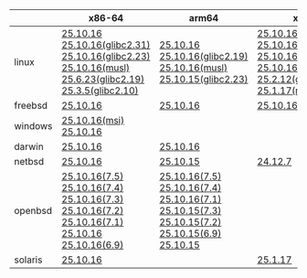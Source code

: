 ||x86-64|arm64|x86|armv7|ppc64le|armel|
| --- | --- | --- | --- | --- | --- | --- |
|linux|[25.10.16](https://github.com/roswell/sbcl_head/releases/download/25.10.16/sbcl-25.10.16-x86-64-linux-binary.tar.bz2)<br />[25.10.16(glibc2.31)](https://github.com/roswell/sbcl_head/releases/download/25.10.16/sbcl-25.10.16-x86-64-linux-glibc2.31-binary.tar.bz2)<br />[25.10.16(glibc2.23)](https://github.com/roswell/sbcl_head/releases/download/25.10.16/sbcl-25.10.16-x86-64-linux-glibc2.23-binary.tar.bz2)<br />[25.10.16(musl)](https://github.com/roswell/sbcl_head/releases/download/25.10.16/sbcl-25.10.16-x86-64-linux-musl-binary.tar.bz2)<br />[25.6.23(glibc2.19)](https://github.com/roswell/sbcl_head/releases/download/25.6.23/sbcl-25.6.23-x86-64-linux-glibc2.19-binary.tar.bz2)<br />[25.3.5(glibc2.10)](https://github.com/roswell/sbcl_head/releases/download/25.3.5/sbcl-25.3.5-x86-64-linux-glibc2.10-binary.tar.bz2)<br />|[25.10.16](https://github.com/roswell/sbcl_head/releases/download/25.10.16/sbcl-25.10.16-arm64-linux-binary.tar.bz2)<br />[25.10.16(glibc2.19)](https://github.com/roswell/sbcl_head/releases/download/25.10.16/sbcl-25.10.16-arm64-linux-glibc2.19-binary.tar.bz2)<br />[25.10.16(musl)](https://github.com/roswell/sbcl_head/releases/download/25.10.16/sbcl-25.10.16-arm64-linux-musl-binary.tar.bz2)<br />[25.10.15(glibc2.23)](https://github.com/roswell/sbcl_head/releases/download/25.10.15/sbcl-25.10.15-arm64-linux-glibc2.23-binary.tar.bz2)<br />|[25.10.16](https://github.com/roswell/sbcl_head/releases/download/25.10.16/sbcl-25.10.16-x86-linux-binary.tar.bz2)<br />[25.10.16(glibc2.31)](https://github.com/roswell/sbcl_head/releases/download/25.10.16/sbcl-25.10.16-x86-linux-glibc2.31-binary.tar.bz2)<br />[25.10.16(glibc2.23)](https://github.com/roswell/sbcl_head/releases/download/25.10.16/sbcl-25.10.16-x86-linux-glibc2.23-binary.tar.bz2)<br />[25.10.16(glibc2.19)](https://github.com/roswell/sbcl_head/releases/download/25.10.16/sbcl-25.10.16-x86-linux-glibc2.19-binary.tar.bz2)<br />[25.2.12(glibc2.10)](https://github.com/roswell/sbcl_head/releases/download/25.2.12/sbcl-25.2.12-x86-linux-glibc2.10-binary.tar.bz2)<br />[25.1.17(musl)](https://github.com/roswell/sbcl_head/releases/download/25.1.17/sbcl-25.1.17-x86-linux-musl-binary.tar.bz2)<br />|[25.10.15](https://github.com/roswell/sbcl_head/releases/download/25.10.15/sbcl-25.10.15-armv7-linux-binary.tar.bz2)<br />|[25.9.11](https://github.com/roswell/sbcl_head/releases/download/25.9.11/sbcl-25.9.11-ppc64le-linux-binary.tar.bz2)<br />[25.9.11(glibc2.23)](https://github.com/roswell/sbcl_head/releases/download/25.9.11/sbcl-25.9.11-ppc64le-linux-glibc2.23-binary.tar.bz2)<br />[25.9.11(glibc2.19)](https://github.com/roswell/sbcl_head/releases/download/25.9.11/sbcl-25.9.11-ppc64le-linux-glibc2.19-binary.tar.bz2)<br />|[25.1.17](https://github.com/roswell/sbcl_head/releases/download/25.1.17/sbcl-25.1.17-armel-linux-binary.tar.bz2)<br />|
|freebsd|[25.10.16](https://github.com/roswell/sbcl_head/releases/download/25.10.16/sbcl-25.10.16-x86-64-freebsd-binary.tar.bz2)<br />|[25.10.16](https://github.com/roswell/sbcl_head/releases/download/25.10.16/sbcl-25.10.16-arm64-freebsd-binary.tar.bz2)<br />|[25.10.16](https://github.com/roswell/sbcl_head/releases/download/25.10.16/sbcl-25.10.16-x86-freebsd-binary.tar.bz2)<br />||||
|windows|[25.10.16(msi)](https://github.com/roswell/sbcl_head/releases/download/25.10.16/sbcl-25.10.16-x86-64-windows-binary.msi)<br />[25.10.16](https://github.com/roswell/sbcl_head/releases/download/25.10.16/sbcl-25.10.16-x86-64-windows-binary.tar.bz2)<br />||||||
|darwin|[25.10.16](https://github.com/roswell/sbcl_head/releases/download/25.10.16/sbcl-25.10.16-x86-64-darwin-binary.tar.bz2)<br />|[25.10.16](https://github.com/roswell/sbcl_head/releases/download/25.10.16/sbcl-25.10.16-arm64-darwin-binary.tar.bz2)<br />|||||
|netbsd|[25.10.16](https://github.com/roswell/sbcl_head/releases/download/25.10.16/sbcl-25.10.16-x86-64-netbsd-binary.tar.bz2)<br />|[25.10.15](https://github.com/roswell/sbcl_head/releases/download/25.10.15/sbcl-25.10.15-arm64-netbsd-binary.tar.bz2)<br />|[24.12.7](https://github.com/roswell/sbcl_head/releases/download/24.12.7/sbcl-24.12.7-x86-netbsd-binary.tar.bz2)<br />||||
|openbsd|[25.10.16(7.5)](https://github.com/roswell/sbcl_head/releases/download/25.10.16/sbcl-25.10.16-x86-64-openbsd-7.5-binary.tar.bz2)<br />[25.10.16(7.4)](https://github.com/roswell/sbcl_head/releases/download/25.10.16/sbcl-25.10.16-x86-64-openbsd-7.4-binary.tar.bz2)<br />[25.10.16(7.3)](https://github.com/roswell/sbcl_head/releases/download/25.10.16/sbcl-25.10.16-x86-64-openbsd-7.3-binary.tar.bz2)<br />[25.10.16(7.2)](https://github.com/roswell/sbcl_head/releases/download/25.10.16/sbcl-25.10.16-x86-64-openbsd-7.2-binary.tar.bz2)<br />[25.10.16(7.1)](https://github.com/roswell/sbcl_head/releases/download/25.10.16/sbcl-25.10.16-x86-64-openbsd-7.1-binary.tar.bz2)<br />[25.10.16](https://github.com/roswell/sbcl_head/releases/download/25.10.16/sbcl-25.10.16-x86-64-openbsd-binary.tar.bz2)<br />[25.10.16(6.9)](https://github.com/roswell/sbcl_head/releases/download/25.10.16/sbcl-25.10.16-x86-64-openbsd-6.9-binary.tar.bz2)<br />|[25.10.16(7.5)](https://github.com/roswell/sbcl_head/releases/download/25.10.16/sbcl-25.10.16-arm64-openbsd-7.5-binary.tar.bz2)<br />[25.10.16(7.4)](https://github.com/roswell/sbcl_head/releases/download/25.10.16/sbcl-25.10.16-arm64-openbsd-7.4-binary.tar.bz2)<br />[25.10.16(7.1)](https://github.com/roswell/sbcl_head/releases/download/25.10.16/sbcl-25.10.16-arm64-openbsd-7.1-binary.tar.bz2)<br />[25.10.15(7.3)](https://github.com/roswell/sbcl_head/releases/download/25.10.15/sbcl-25.10.15-arm64-openbsd-7.3-binary.tar.bz2)<br />[25.10.15(7.2)](https://github.com/roswell/sbcl_head/releases/download/25.10.15/sbcl-25.10.15-arm64-openbsd-7.2-binary.tar.bz2)<br />[25.10.15(6.9)](https://github.com/roswell/sbcl_head/releases/download/25.10.15/sbcl-25.10.15-arm64-openbsd-6.9-binary.tar.bz2)<br />[25.10.15](https://github.com/roswell/sbcl_head/releases/download/25.10.15/sbcl-25.10.15-arm64-openbsd-binary.tar.bz2)<br />|||||
|solaris|[25.10.16](https://github.com/roswell/sbcl_head/releases/download/25.10.16/sbcl-25.10.16-x86-64-solaris-binary.tar.bz2)<br />||[25.1.17](https://github.com/roswell/sbcl_head/releases/download/25.1.17/sbcl-25.1.17-x86-solaris-binary.tar.bz2)<br />||||
